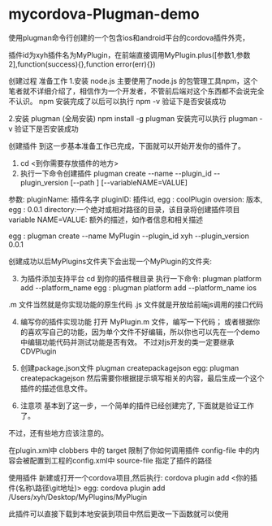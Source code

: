 # mycordova-Plugman-demo
使用plugman命令行创建的一个包含ios和android平台的cordova插件外壳，

插件id为xyh插件名为MyPlugin，在前端直接调用MyPlugin.plus([参数1,参数2],function(success){},function error(err){})

创建过程
准备工作
  1.安装 node.js 主要使用了node.js 的包管理工具npm，这个笔者就不详细介绍了，相信作为一个开发者，不管前后端对这个东西都不会说完全不认识。
npm 安装完成了以后可以执行 npm -v 验证下是否安装成功

  2.安装 plugman (全局安装)
  npm install -g plugman
  安装完可以执行 plugman -v 验证下是否安装成功
 
创建插件 
到这一步基本准备工作已完成，下面就可以开始开发你的插件了。
  
  1. cd <到你需要存放插件的地方>
  2. 执行一下命令创建插件
  plugman create --name <pluginName> --plugin_id <pluginID> --plugin_version <version> [--path <directory>] [--variableNAME=VALUE]
  
  参数:
  pluginName: 插件名字
  pluginID: 插件id, egg : coolPlugin 
  oversion: 版本, egg : 0.0.1
  directory:一个绝对或相对路径的目录，该目录将创建插件项目
  variable NAME=VALUE: 额外的描述，如作者信息和相关描述

  egg : plugman create --name MyPlugin --plugin_id xyh --plugin_version 0.0.1
  
  创建成功以后MyPlugins文件夹下会出现一个MyPlugin的文件夹:
  
  3. 为插件添加支持平台
  cd 到你的插件根目录
  执行一下命令:
  plugman platform add --platform_name <platform>
  egg : plugman platform add --platform_name ios
  
  .m 文件当然就是你实现功能的原生代码
  .js 文件就是开放给前端js调用的接口代码
  
  4. 编写你的插件实现功能
  打开 MyPlugin.m 文件，编写一下代码；
  或者根据你的喜欢写自己的功能，因为单个文件不好编辑，所以你也可以先在一个demo中编辑功能代码并测试功能是否有效。
  不过对js开发的类一定要继承CDVPlugin
  
  5. 创建package.json文件
  plugman createpackagejson <directory>
  egg: plugman createpackagejson 
  然后需要你根据提示填写相关的内容，最后生成一个这个插件的描述信息文件。
  
  6. 注意项
  基本到了这一步，一个简单的插件已经创建完了, 下面就是验证工作了。

  不过，还有些地方应该注意的。
  
  在plugin.xml中
  clobbers 中的 target 限制了你如何调用插件
  config-file 中的内容会被配置到工程的config.xml中
  source-file 指定了插件的路径
  
  
  使用插件
  新建或打开一个cordova项目,然后执行:
  cordova plugin add <你的插件(名称\路径\git地址)>
  egg: cordova plugin add /Users/xyh/Desktop/MyPlugins/MyPlugin
  
  此插件可以直接下载到本地安装到项目中然后更改一下函数就可以使用

